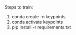 Steps to train:

1. conda create -n keypoints
2. conda activate keypoints
3. pip install -r requirements.txt